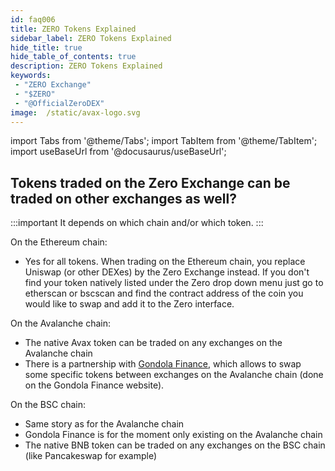 ```yaml
---
id: faq006
title: ZERO Tokens Explained
sidebar_label: ZERO Tokens Explained
hide_title: true
hide_table_of_contents: true
description: ZERO Tokens Explained
keywords:
 - "ZERO Exchange"
 - "$ZERO"
 - "@OfficialZeroDEX"
image:  /static/avax-logo.svg
---
```


import Tabs from '@theme/Tabs';
import TabItem from '@theme/TabItem';
import useBaseUrl from '@docusaurus/useBaseUrl';

## Tokens traded on the Zero Exchange can be traded on other exchanges as well?

:::important
It depends on which chain and/or which token.
:::

On the Ethereum chain:
* Yes for all tokens. When trading on the Ethereum chain, you replace Uniswap (or other DEXes) by the Zero Exchange instead. If you don't find your token natively listed under the Zero drop down menu just go to etherscan or bscscan and find the contract address of the coin you would like to swap and add it to the Zero interface.


On the Avalanche chain:
* The native Avax token can be traded on any exchanges on the Avalanche chain
* There is a partnership with [Gondola Finance](https://gondola.finance), which allows to swap some specific tokens between exchanges on the Avalanche chain (done on the Gondola Finance website).  


On the BSC chain:
* Same story as for the Avalanche chain
* Gondola Finance is for the moment only existing on the Avalanche chain
* The native BNB token can be traded on any exchanges on the BSC chain (like Pancakeswap for example)
